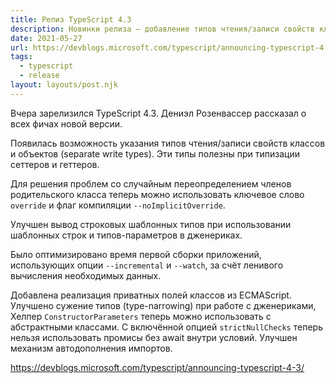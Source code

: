 ```yaml
---
title: Релиз TypeScript 4.3
description: Новинки релиза — добавление типов чтения/записи свойств классов и объектов, новое ключевое слово override для предотвращения случайного переопределения членов класса, улучшение вывода строковых шаблонных типов при использовании шаблонных строк и типов-параметров в дженериках и многое другое
date: 2021-05-27
url: https://devblogs.microsoft.com/typescript/announcing-typescript-4-3/
tags:
  - typescript
  - release
layout: layouts/post.njk
---
```

Вчера зарелизился TypeScript 4.3. Дениэл Розенвассер рассказал о всех фичах новой версии.

Появилась возможность указания типов чтения/записи свойств классов и объектов (separate write types). Эти типы полезны при типизации сеттеров и геттеров.

Для решения проблем со случайным переопределением членов родительского класса теперь можно использовать ключевое слово `override` и флаг компиляции `--noImplicitOverride`.

Улучшен вывод строковых шаблонных типов при использовании шаблонных строк и типов-параметров в дженериках.

Было оптимизировано время первой сборки приложений, использующих опции `--incremental` и `--watch`, за счёт ленивого вычисления необходимых данных. 

Добавлена реализация приватных полей классов из ECMAScript. Улучшено сужение типов (type-narrowing) при работе с дженериками, Хелпер `ConstructorParameters` теперь можно использовать с абстрактными классами. С включённой опцией `strictNullChecks` теперь нельзя использовать промисы без await внутри условий. Улучшен механизм автодополнения импортов.

https://devblogs.microsoft.com/typescript/announcing-typescript-4-3/
